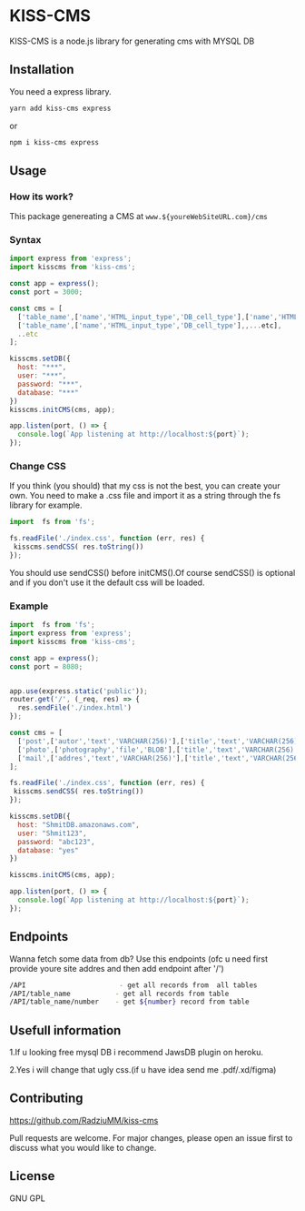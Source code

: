 # KISS-CMS

KISS-CMS is a node.js library for generating cms with MYSQL DB

## Installation

You need a express library.

```bash
yarn add kiss-cms express
```
or
```bash
npm i kiss-cms express 
```

## Usage
### How its work?
This package genereating a CMS at 
`www.${youreWebSiteURL.com}/cms`

### Syntax
```javascript
import express from 'express';
import kisscms from 'kiss-cms';

const app = express();
const port = 3000;

const cms = [
  ['table_name',['name','HTML_input_type','DB_cell_type'],['name','HTML_input_type','DB_cell_type'],...etc],
  ['table_name',['name','HTML_input_type','DB_cell_type'],,...etc],
  ..etc
];

kisscms.setDB({
  host: "***",
  user: "***",
  password: "***",
  database:	"***"
})
kisscms.initCMS(cms, app);

app.listen(port, () => {
  console.log(`App listening at http://localhost:${port}`);
});
```
### Change CSS
If you think (you should) that my css is not the best, you can create your own. You need to make a .css file and import it as a string through the fs library for example.
```javascript
import  fs from 'fs';

fs.readFile('./index.css', function (err, res) {
 kisscms.sendCSS( res.toString())
});
```
You should use sendCSS() before initCMS().Of course sendCSS() is optional and if you don't use it the default css will be loaded.
### Example
```javascript
import  fs from 'fs';
import express from 'express';
import kisscms from 'kiss-cms';

const app = express();
const port = 8080;


app.use(express.static('public'));
router.get('/', (_req, res) => {
  res.sendFile('./index.html') 
});

const cms = [
  ['post',['autor','text','VARCHAR(256)'],['title','text','VARCHAR(256)'],['content','text','VARCHAR(256)'],['date','date','DATE']],
  ['photo',['photography','file','BLOB'],['title','text','VARCHAR(256)']],
  ['mail',['addres','text','VARCHAR(256)'],['title','text','VARCHAR(256)'],['content','text','VARCHAR(256)']]
];

fs.readFile('./index.css', function (err, res) {
 kisscms.sendCSS( res.toString())
});

kisscms.setDB({
  host: "ShmitDB.amazonaws.com",
  user: "Shmit123",
  password: "abc123",
  database:	"yes"
})

kisscms.initCMS(cms, app);

app.listen(port, () => {
  console.log(`App listening at http://localhost:${port}`);
});
```
## Endpoints
Wanna fetch some data from db?
Use this endpoints (ofc u need first provide youre site addres and then add endpoint after '/')
```bash
/API                       - get all records from  all tables 
/API/table_name           - get all records from table 
/API/table_name/number    - get ${number} record from table
```
## Usefull information
1.If u looking free mysql DB i recommend JawsDB plugin on heroku.

2.Yes i will change that ugly css.(if u have idea send me .pdf/.xd/figma)

## Contributing
https://github.com/RadziuMM/kiss-cms

Pull requests are welcome. For major changes, please open an issue first to discuss what you would like to change.

## License
GNU GPL